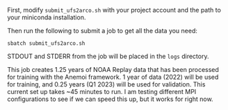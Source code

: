 First, modify `submit_ufs2arco.sh` with your project account and the path to your miniconda installation.

Then run the following to submit a job to get all the data you need:

`sbatch submit_ufs2arco.sh`

STDOUT and STDERR from the job will be placed in the `logs` directory.

This job creates 1.25 years of NOAA Replay data that has been processed for training with the Anemoi framework. 1 year of data (2022) will be used for training, and 0.25 years (Q1 2023) will be used for validation. This current set up takes ~45 minutes to run. I am testing different MPI configurations to see if we can speed this up, but it works for right now. 